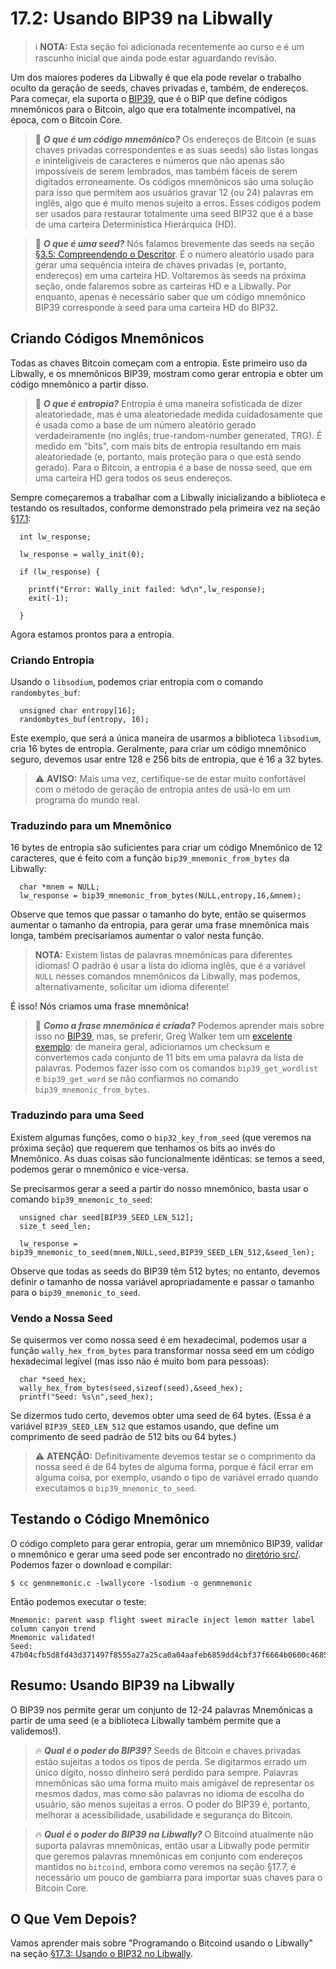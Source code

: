 # 17.2: Usando BIP39 na Libwally

> :information_source: **NOTA:** Esta seção foi adicionada recentemente ao curso e é um rascunho inicial que ainda pode estar aguardando revisão.

Um dos maiores poderes da Libwally é que ela pode revelar o trabalho oculto da geração de seeds, chaves privadas e, também, de endereços. Para começar, ela suporta o [BIP39](https://github.com/bitcoin/bips/blob/master/bip-0039.mediawiki), que é o BIP que define códigos mnemônicos para o Bitcoin, algo que era totalmente incompatível, na época, com o Bitcoin Core.

> :book: ***O que é um código mnemônico?*** Os endereços de Bitcoin (e suas chaves privadas correspondentes e as suas seeds) são listas longas e ininteligíveis de caracteres e números que não apenas são impossíveis de serem lembrados, mas também fáceis de serem digitados erroneamente. Os códigos mnemônicos são uma solução para isso que permitem aos usuários gravar 12 (ou 24) palavras em inglês, algo que é muito menos sujeito a erros. Esses códigos podem ser usados para restaurar totalmente uma seed BIP32 que é a base de uma carteira Determinística Hierárquica (HD).

> :book: ***O que é uma seed?*** Nós falamos brevemente das seeds na seção [§3.5: Compreendendo o Descritor](03_5_Understanding_the_Descriptor.md). É o número aleatório usado para gerar uma sequência inteira de chaves privadas (e, portanto, endereços) em uma carteira HD. Voltaremos às seeds na próxima seção, onde falaremos sobre as carteiras HD e a Libwally. Por enquanto, apenas é necessário saber que um código mnemônico BIP39 corresponde à seed para uma carteira HD do BIP32.

## Criando Códigos Mnemônicos

Todas as chaves Bitcoin começam com a entropia. Este primeiro uso da Libwally, e os mnemônicos BIP39, mostram como gerar entropia e obter um código mnemônico a partir disso.

> :book: ***O que é entropia?*** Entropia é uma maneira sofisticada de dizer aleatoriedade, mas é uma aleatoriedade medida cuidadosamente que é usada como a base de um número aleatório gerado verdadeiramente (no inglês, true-random-number generated, TRG). É medido em "bits", com mais bits de entropia resultando em mais aleatoriedade (e, portanto, mais proteção para o que está sendo gerado). Para o Bitcoin, a entropia é a base de nossa seed, que em uma carteira HD gera todos os seus endereços.

Sempre começaremos a trabalhar com a Libwally inicializando a biblioteca e testando os resultados, conforme demonstrado pela primeira vez na seção [§17.1](17_1_Setting_Up_Libwally.md):
```
  int lw_response;

  lw_response = wally_init(0);

  if (lw_response) {

    printf("Error: Wally_init failed: %d\n",lw_response);
    exit(-1);
    
  }
```
Agora estamos prontos para a entropia.

### Criando Entropia

Usando o `libsodium`, podemos criar entropia com o comando `randombytes_buf`:
```
  unsigned char entropy[16];  
  randombytes_buf(entropy, 16);
```
Este exemplo, que será a única maneira de usarmos a biblioteca `libsodium`, cria 16 bytes de entropia. Geralmente, para criar um código mnemônico seguro, devemos usar entre 128 e 256 bits de entropia, que é 16 a 32 bytes.

> :warning: **AVISO:** Mais uma vez, certifique-se de estar muito confortável com o método de geração de entropia antes de usá-lo em um programa do mundo real.

### Traduzindo para um Mnemônico

16 bytes de entropia são suficientes para criar um código Mnemônico de 12 caracteres, que é feito com a função `bip39_mnemonic_from_bytes` da Libwally:
```
  char *mnem = NULL;
  lw_response = bip39_mnemonic_from_bytes(NULL,entropy,16,&mnem);
```
Observe que temos que passar o tamanho do byte, então se quisermos aumentar o tamanho da entropia, para gerar uma frase mnemônica mais longa, também precisaríamos aumentar o valor nesta função.

> **NOTA:** Existem listas de palavras mnemônicas para diferentes idiomas! O padrão é usar a lista do idioma inglês, que é a variável `NULL` nesses comandos mnemônicos da Libwally, mas podemos, alternativamente, solicitar um idioma diferente!

É isso! Nós criamos uma frase mnemônica!

> :book: ***Como a frase mnemônica é criada?*** Podemos aprender mais sobre isso no [BIP39](https://github.com/bitcoin/bips/blob/master/bip-0039.mediawiki), mas, se preferir, Greg Walker tem um [excelente exemplo](https://learnmeabitcoin.com/technical/mnemonic): de maneira geral, adicionamos um checksum e convertemos cada conjunto de 11 bits em uma palavra da lista de palavras. Podemos fazer isso com os comandos `bip39_get_wordlist` e `bip39_get_word` se não confiarmos no comando `bip39_mnemonic_from_bytes`.

### Traduzindo para uma Seed

Existem algumas funções, como o `bip32_key_from_seed` (que veremos na próxima seção) que requerem que tenhamos os bits ao invés do Mnemônico. As duas coisas são funcionalmente idênticas: se temos a seed, podemos gerar o mnemônico e vice-versa.

Se precisarmos gerar a seed a partir do nosso mnemônico, basta usar o comando `bip39_mnemonic_to_seed`:
```
  unsigned char seed[BIP39_SEED_LEN_512];
  size_t seed_len;
  
  lw_response = bip39_mnemonic_to_seed(mnem,NULL,seed,BIP39_SEED_LEN_512,&seed_len);
```
Observe que todas as seeds do BIP39 têm 512 bytes; no entanto, devemos definir o tamanho de nossa variável apropriadamente e passar o tamanho para o `bip39_mnemonic_to_seed`.

### Vendo a Nossa Seed

Se quisermos ver como nossa seed é em hexadecimal, podemos usar a função `wally_hex_from_bytes` para transformar nossa seed em um código hexadecimal legível (mas isso não é muito bom para pessoas):
```
  char *seed_hex;
  wally_hex_from_bytes(seed,sizeof(seed),&seed_hex);
  printf("Seed: %s\n",seed_hex);
```
Se dizermos tudo certo, devemos obter uma seed de 64 bytes. (Essa é a variável `BIP39_SEED_LEN_512` que estamos usando, que define um comprimento de seed padrão de 512 bits ou 64 bytes.)

> :warning: **ATENÇÃO:** Definitivamente devemos testar se o comprimento da nossa seed é de 64 bytes de alguma forma, porque é fácil errar em alguma coisa, por exemplo, usando o tipo de variável errado quando executamos o `bip39_mnemonic_to_seed`.

## Testando o Código Mnemônico

O código completo para gerar entropia, gerar um mnemônico BIP39, validar o mnemônico e gerar uma seed pode ser encontrado no [diretório src/](../src/17_2_genmnemonic.c). Podemos fazer o download e compilar:
```
$ cc genmnemonic.c -lwallycore -lsodium -o genmnemonic
```
Então podemos executar o teste:
```
Mnemonic: parent wasp flight sweet miracle inject lemon matter label column canyon trend
Mnemonic validated!
Seed: 47b04cfb5d8fd43d371497f8555a27a25ca0a04aafeb6859dd4cbf37f6664b0600c4685c1efac29c082b1df29081f7a46f94a26f618fc6fd38d8bc7b6cd344c7
```

## Resumo: Usando BIP39 na Libwally

O BIP39 nos permite gerar um conjunto de 12-24 palavras Mnemônicas a partir de uma seed (e a biblioteca Libwally também permite que a validemos!).

> :fire: ***Qual é o poder do BIP39?*** Seeds de Bitcoin e chaves privadas estão sujeitas a todos os tipos de perda. Se digitarmos errado um único dígito, nosso dinheiro será perdido para sempre. Palavras mnemônicas são uma forma muito mais amigável de representar os mesmos dados, mas como são palavras no idioma de escolha do usuário, são menos sujeitas a erros. O poder do BIP39 é, portanto, melhorar a acessibilidade, usabilidade e segurança do Bitcoin.

> :fire: ***Qual é o poder do BIP39 na Libwally?*** O Bitcoind atualmente não suporta palavras mnemônicas, então usar a Libwally pode permitir que geremos palavras mnemônicas em conjunto com endereços mantidos no `bitcoind`, embora como veremos na seção §17.7, é necessário um pouco de gambiarra para importar suas chaves para o Bitcoin Core.

## O Que Vem Depois?

Vamos aprender mais sobre "Programando o Bitcoind usando o Libwally" na seção [§17.3: Usando o BIP32 no Libwally](17_3_Using_BIP32_in_Libwally.md).